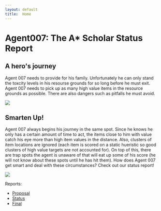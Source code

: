 ```yaml
---
layout: default
title:  Home
---
```



# Agent007: The A* Scholar Status Report

## A hero's journey

Agent 007 needs to provide for his family. Unfortunately he can only stand the toxcity levels in his resourse grounds for so long before he must exit. Agent 007 needs to pick up as many high value items in the resource grounds as possible. There are also  dangers such as pitfalls he must avoid.

<img src="https://lh3.googleusercontent.com/XuGf9Ndr3ncyEUYWABiNNY1QYvMnFNkp7xCIBrmBJ9gY92f_HmaGwoFbnpNrwBoMnMaaP7D_AZUhJZb2Il__0HE=s400">

## Smarten Up!

Agent 007 always begins his journey in the same spot. Since he knows he only has a certain amount of time to act, the items close to him with value catch his eye more than high item values in the distance. Also, clusters of item locations are ignored (each item is scored on a static hueristic so good clusters of high value targets are not accounted for). On top of this, there are trap spots the agent is unaware of that will eat up some of his score (he will not know about these spots until he has hit them). How does Agent 007 get smart and deal with these circumstances? Check out our status report!

<img src="https://ih0.redbubble.net/image.660811550.2362/mp,550x550,matte,ffffff,t.3u5.jpg">

Reports:

- [Proposal](proposal.html)
- [Status](status.html)
- [Final](final.html)

